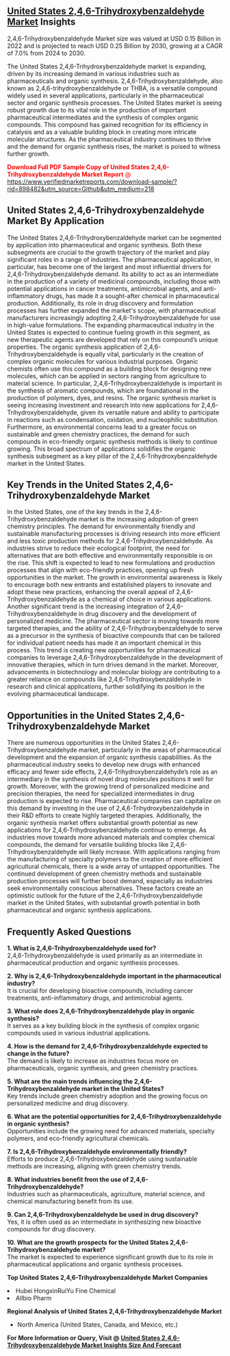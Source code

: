 <h2><a href="https://www.verifiedmarketreports.com/download-sample/?rid=898482&amp;utm_source=Github&amp;utm_medium=218" target="_blank">United States 2,4,6-Trihydroxybenzaldehyde Market</a> Insights</h2><p>2,4,6-Trihydroxybenzaldehyde Market size was valued at USD 0.15 Billion in 2022 and is projected to reach USD 0.25 Billion by 2030, growing at a CAGR of 7.0% from 2024 to 2030.</p><p><p>The United States 2,4,6-Trihydroxybenzaldehyde market is expanding, driven by its increasing demand in various industries such as pharmaceuticals and organic synthesis. 2,4,6-Trihydroxybenzaldehyde, also known as 2,4,6-trihydroxybenzaldehyde or THBA, is a versatile compound widely used in several applications, particularly in the pharmaceutical sector and organic synthesis processes. The United States market is seeing robust growth due to its vital role in the production of important pharmaceutical intermediates and the synthesis of complex organic compounds. This compound has gained recognition for its efficiency in catalysis and as a valuable building block in creating more intricate molecular structures. As the pharmaceutical industry continues to thrive and the demand for organic synthesis rises, the market is poised to witness further growth. <p><span class=""><span style="color: #ff0000;"><strong>Download Full PDF Sample Copy of United States 2,4,6-Trihydroxybenzaldehyde Market Report</strong> @ </span><a href="https://www.verifiedmarketreports.com/download-sample/?rid=898482&amp;utm_source=Github&amp;utm_medium=218" target="_blank">https://www.verifiedmarketreports.com/download-sample/?rid=898482&amp;utm_source=Github&amp;utm_medium=218</a></span></p></p> <h2>United States 2,4,6-Trihydroxybenzaldehyde Market By Application</h2> <p>The United States 2,4,6-Trihydroxybenzaldehyde market can be segmented by application into pharmaceutical and organic synthesis. Both these subsegments are crucial to the growth trajectory of the market and play significant roles in a range of industries. The pharmaceutical application, in particular, has become one of the largest and most influential drivers for 2,4,6-Trihydroxybenzaldehyde demand. Its ability to act as an intermediate in the production of a variety of medicinal compounds, including those with potential applications in cancer treatments, antimicrobial agents, and anti-inflammatory drugs, has made it a sought-after chemical in pharmaceutical production. Additionally, its role in drug discovery and formulation processes has further expanded the market's scope, with pharmaceutical manufacturers increasingly adopting 2,4,6-Trihydroxybenzaldehyde for use in high-value formulations. The expanding pharmaceutical industry in the United States is expected to continue fueling growth in this segment, as new therapeutic agents are developed that rely on this compound’s unique properties. The organic synthesis application of 2,4,6-Trihydroxybenzaldehyde is equally vital, particularly in the creation of complex organic molecules for various industrial purposes. Organic chemists often use this compound as a building block for designing new molecules, which can be applied in sectors ranging from agriculture to material science. In particular, 2,4,6-Trihydroxybenzaldehyde is important in the synthesis of aromatic compounds, which are foundational in the production of polymers, dyes, and resins. The organic synthesis market is seeing increasing investment and research into new applications for 2,4,6-Trihydroxybenzaldehyde, given its versatile nature and ability to participate in reactions such as condensation, oxidation, and nucleophilic substitution. Furthermore, as environmental concerns lead to a greater focus on sustainable and green chemistry practices, the demand for such compounds in eco-friendly organic synthesis methods is likely to continue growing. This broad spectrum of applications solidifies the organic synthesis subsegment as a key pillar of the 2,4,6-Trihydroxybenzaldehyde market in the United States. <h2>Key Trends in the United States 2,4,6-Trihydroxybenzaldehyde Market</h2> <p>In the United States, one of the key trends in the 2,4,6-Trihydroxybenzaldehyde market is the increasing adoption of green chemistry principles. The demand for environmentally friendly and sustainable manufacturing processes is driving research into more efficient and less toxic production methods for 2,4,6-Trihydroxybenzaldehyde. As industries strive to reduce their ecological footprint, the need for alternatives that are both effective and environmentally responsible is on the rise. This shift is expected to lead to new formulations and production processes that align with eco-friendly practices, opening up fresh opportunities in the market. The growth in environmental awareness is likely to encourage both new entrants and established players to innovate and adopt these new practices, enhancing the overall appeal of 2,4,6-Trihydroxybenzaldehyde as a chemical of choice in various applications. Another significant trend is the increasing integration of 2,4,6-Trihydroxybenzaldehyde in drug discovery and the development of personalized medicine. The pharmaceutical sector is moving towards more targeted therapies, and the ability of 2,4,6-Trihydroxybenzaldehyde to serve as a precursor in the synthesis of bioactive compounds that can be tailored for individual patient needs has made it an important chemical in this process. This trend is creating new opportunities for pharmaceutical companies to leverage 2,4,6-Trihydroxybenzaldehyde in the development of innovative therapies, which in turn drives demand in the market. Moreover, advancements in biotechnology and molecular biology are contributing to a greater reliance on compounds like 2,4,6-Trihydroxybenzaldehyde in research and clinical applications, further solidifying its position in the evolving pharmaceutical landscape. <h2>Opportunities in the United States 2,4,6-Trihydroxybenzaldehyde Market</h2> <p>There are numerous opportunities in the United States 2,4,6-Trihydroxybenzaldehyde market, particularly in the areas of pharmaceutical development and the expansion of organic synthesis capabilities. As the pharmaceutical industry seeks to develop new drugs with enhanced efficacy and fewer side effects, 2,4,6-Trihydroxybenzaldehyde’s role as an intermediary in the synthesis of novel drug molecules positions it well for growth. Moreover, with the growing trend of personalized medicine and precision therapies, the need for specialized intermediates in drug production is expected to rise. Pharmaceutical companies can capitalize on this demand by investing in the use of 2,4,6-Trihydroxybenzaldehyde in their R&D efforts to create highly targeted therapies. Additionally, the organic synthesis market offers substantial growth potential as new applications for 2,4,6-Trihydroxybenzaldehyde continue to emerge. As industries move towards more advanced materials and complex chemical compounds, the demand for versatile building blocks like 2,4,6-Trihydroxybenzaldehyde will likely increase. With applications ranging from the manufacturing of specialty polymers to the creation of more efficient agricultural chemicals, there is a wide array of untapped opportunities. The continued development of green chemistry methods and sustainable production processes will further boost demand, especially as industries seek environmentally conscious alternatives. These factors create an optimistic outlook for the future of the 2,4,6-Trihydroxybenzaldehyde market in the United States, with substantial growth potential in both pharmaceutical and organic synthesis applications. <h2>Frequently Asked Questions</h2> <p><strong>1. What is 2,4,6-Trihydroxybenzaldehyde used for?</strong><br> 2,4,6-Trihydroxybenzaldehyde is used primarily as an intermediate in pharmaceutical production and organic synthesis processes.</p> <p><strong>2. Why is 2,4,6-Trihydroxybenzaldehyde important in the pharmaceutical industry?</strong><br> It is crucial for developing bioactive compounds, including cancer treatments, anti-inflammatory drugs, and antimicrobial agents.</p> <p><strong>3. What role does 2,4,6-Trihydroxybenzaldehyde play in organic synthesis?</strong><br> It serves as a key building block in the synthesis of complex organic compounds used in various industrial applications.</p> <p><strong>4. How is the demand for 2,4,6-Trihydroxybenzaldehyde expected to change in the future?</strong><br> The demand is likely to increase as industries focus more on pharmaceuticals, organic synthesis, and green chemistry practices.</p> <p><strong>5. What are the main trends influencing the 2,4,6-Trihydroxybenzaldehyde market in the United States?</strong><br> Key trends include green chemistry adoption and the growing focus on personalized medicine and drug discovery.</p> <p><strong>6. What are the potential opportunities for 2,4,6-Trihydroxybenzaldehyde in organic synthesis?</strong><br> Opportunities include the growing need for advanced materials, specialty polymers, and eco-friendly agricultural chemicals.</p> <p><strong>7. Is 2,4,6-Trihydroxybenzaldehyde environmentally friendly?</strong><br> Efforts to produce 2,4,6-Trihydroxybenzaldehyde using sustainable methods are increasing, aligning with green chemistry trends.</p> <p><strong>8. What industries benefit from the use of 2,4,6-Trihydroxybenzaldehyde?</strong><br> Industries such as pharmaceuticals, agriculture, material science, and chemical manufacturing benefit from its use.</p> <p><strong>9. Can 2,4,6-Trihydroxybenzaldehyde be used in drug discovery?</strong><br> Yes, it is often used as an intermediate in synthesizing new bioactive compounds for drug discovery.</p> <p><strong>10. What are the growth prospects for the United States 2,4,6-Trihydroxybenzaldehyde market?</strong><br> The market is expected to experience significant growth due to its role in pharmaceutical applications and organic synthesis processes.</p> </p><p><strong>Top United States 2,4,6-Trihydroxybenzaldehyde Market Companies</strong></p><div data-test-id=""><p><li>Hubei HongxinRuiYu Fine Chemical</li><li> Allbio Pharm</li></p><div><strong>Regional Analysis of&nbsp;United States 2,4,6-Trihydroxybenzaldehyde Market</strong></div><ul><li dir="ltr"><p dir="ltr">North America&nbsp;(United States, Canada, and Mexico, etc.)</p></li></ul><p><strong>For More Information or Query, Visit @&nbsp;</strong><strong><a href="https://www.verifiedmarketreports.com/product/2-4-6-trihydroxybenzaldehyde-market/?utm_source=Github&amp;utm_medium=218" target="_blank">United States 2,4,6-Trihydroxybenzaldehyde Market Insights Size And Forecast</a></strong></p></div>
